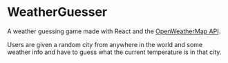 # WeatherGuesser

A weather guessing game made with React and the [OpenWeatherMap API](https://openweathermap.org/api).

Users are given a random city from anywhere in the world and some weather info and have to guess what the current temperature is in that city.
